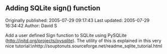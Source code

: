 ## Adding SQLite sign() function 
Originally published: 2005-07-29 09:17:43 
Last updated: 2005-07-29 16:34:42 
Author: David S 
 
Add a user defined Sign function to SQLite using PySQLite (http://initd.org/projects/pysqlite).  The utility of this is explained in this very nice tutorial:\nhttp://souptonuts.sourceforge.net/readme_sqlite_tutorial.html